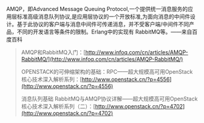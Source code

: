 AMQP，即Advanced Message Queuing Protocol,一个提供统一消息服务的应用层标准高级消息队列协议,是应用层协议的一个开放标准,为面向消息的中间件设计。基于此协议的客户端与消息中间件可传递消息，并不受客户端/中间件不同产品，不同的开发语言等条件的限制。Erlang中的实现有 RabbitMQ等。——来自百度百科

> AMQP和RabbitMQ入门：[http://www.infoq.com/cn/articles/AMQP-RabbitMQ/](http://www.infoq.com/cn/articles/AMQP-RabbitMQ/)
>
> OPENSTACK的可伸缩架构的基础：RPC——超大规模高可用OpenStack核心技术深入解析系列：[http://www.openstack.cn/?p=4556](http://www.openstack.cn/?p=4556)
>
> 消息队列基础 ﻿RabbitMQ与AMQP协议详解——超大规模高可用OpenStack核心技术深入解析系列（二）：[http://www.openstack.cn/?p=4702](http://www.openstack.cn/?p=4702)



